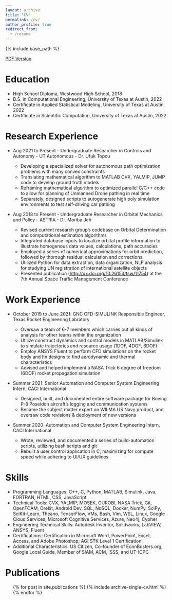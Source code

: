 ```yaml
---
layout: archive
title: "CV"
permalink: /cv/
author_profile: true
redirect_from:
  - /resume
---
```


{% include base_path %}

[PDF Version](https://github.com/Kartik-Nagpal/Kartik-Nagpal.github.io/blob/master/files/Resume%20-%20Kartik%20Nagpal%20-%20Spring%202022.pdf)

Education
======
* High School Diploma, Westwood High School, 2018
* B.S. in Computational Engineering, University of Texas at Austin, 2022
* Certificate in Applied Statistical Modeling, University of Texas at Austin, 2022
* Certificate in Scientific Computation, University of Texas at Austin, 2022


Research Experience
======
* Aug 2021 to Present - Undergraduate Researcher in Controls and Autonomy - UT Autonomous - Dr. Ufuk Topcu
  * Developing a specialized solver for autonomous path optimization problems with many convex constraints
  * Translating mathematical algorithm to MATLAB CVX, YALMIP, JUMP code to develop ground truth models
  * Reframing mathematical algorithm to optimized parallel C/C++ code to allow for planning of Unmanned Drone pathing in real time
  * Separately, designed scripts to autogenerate high poly simulation environments to test self-driving car pathing

* Aug 2018 to Present - Undergraduate Researcher in Orbital Mechanics and Policy - ASTRIA - Dr. Moriba Jah
  * Revised current research group’s codebase on Orbital Determination and computational estimation algorithms
  * Integrated database inputs to localize orbital profile information to illustrate homogenous data values, calculations, path accuracies
  * Employed a series of numerical approximations for orbit prediction, followed by thorough residual calculation and corrections
  * Utilized Python for data extraction, data organization, NLP analysis for studying UN registration of international satellite objects
  * Presented publication (http://dx.doi.org/10.26153/tsw/11754) at the 7th Annual Space Traffic Management Conference

Work Experience
======
* October 2019 to June 2021: GNC CFD-SIMULINK Responsible Engineer, Texas Rocket Engineering Labratory
  * Oversaw a team of 6-7 members which carries out all kinds of analysis for other teams within the organization
  * Utilize construct dynamics and control models in MATLAB/Simulink to simulate trajectories and resource usage (1DOF, 4DOF, 6DOF)
  * Employ ANSYS Fluent to perform CFD simulations on the rocket body and fin designs to find aerodynamic and thermal characteristics
  * Advised and helped implement a NASA Trick 6 degree of freedom (6DOF) rocket propagation simulation

* Summer 2021: Senior Automation and Computer System Engineering Intern, CACI International
  * Designed, built, and documented entire software package for Boeing P-8 Poseidon aircraft’s logging and communication systems
  * Became the subject matter expert on WILMA US Navy product, and oversaw code revisions & deployment of new versions

* Summer 2020: Automation and Computer System Engineering Intern, CACI International
  * Wrote, reviewed, and documented a series of build-automation scripts, utilizing bash scripts and git
  * Rebuilt a user control application in C, maximizing for compute speed while adhering to UI/UX guidelines


Skills
======
* Programming Languages: C++, C, Python, MATLAB, Simulink, Java, FORTRAN, HTML, CSS, JavaScript
* Technical Tools: CVX, YALMIP, MOSEK, GUROBI, NASA Trick, Git, OpenFOAM, Orekit, Android Dev, SQL, NoSQL, Docker, NumPy, SciPy, SciKit-Learn, Theano, TensorFlow, VMs, Bash, Vim, WSL, Linux, Google Cloud Services, Microsoft Cognitive Services, Azure, Neo4j, Cypher
* Engineering Technical Skills: Autodesk Inventor, Solidworks, LabVIEW, ANSYS, Fluent
* Certifications: Certification in Microsoft Word, PowerPoint, Excel, Access, and Adobe Photoshop; AGI STK Level 1 Certification
* Additional Characteristics: US Citizen, Co-founder of EconBusters.org, Google Local Guide, Member of SIAM, ACM, ISSS, and UT-ICPC

Publications
======
  <ul>{% for post in site.publications %}
    {% include archive-single-cv.html %}
  {% endfor %}</ul>